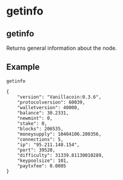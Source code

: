 # getinfo

## getinfo

Returns general information about the node.

## Example

```text
getinfo

{
    "version": "Vanillacoin:0.3.6",
    "protocolversion": 60039,
    "walletversion": 40000,
    "balance": 30.2331,
    "newmint": 0,
    "stake": 0,
    "blocks": 206535,
    "moneysupply": 10404106.200356,
    "connections": 5,
    "ip": "95.211.148.154",
    "port": 39520,
    "difficulty": 31339.81130010289,
    "keypoolsize": 101,
    "paytxfee": 0.0005
}
```

